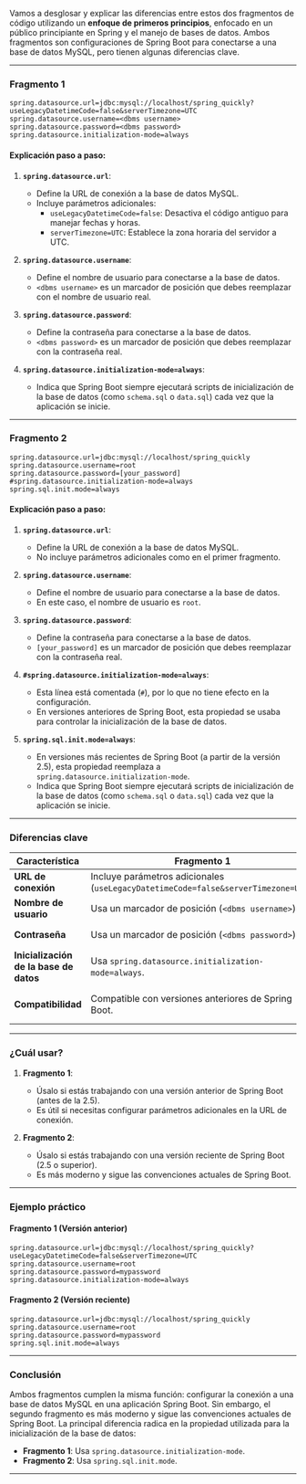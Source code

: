 Vamos a desglosar y explicar las diferencias entre estos dos fragmentos de código utilizando un **enfoque de primeros principios**, enfocado en un público principiante en Spring y el manejo de bases de datos. Ambos fragmentos son configuraciones de Spring Boot para conectarse a una base de datos MySQL, pero tienen algunas diferencias clave.

---

### **Fragmento 1**
```properties
spring.datasource.url=jdbc:mysql://localhost/spring_quickly?useLegacyDatetimeCode=false&serverTimezone=UTC
spring.datasource.username=<dbms username>
spring.datasource.password=<dbms password>
spring.datasource.initialization-mode=always
```

#### **Explicación paso a paso**:
1. **`spring.datasource.url`**:
    - Define la URL de conexión a la base de datos MySQL.
    - Incluye parámetros adicionales:
        - `useLegacyDatetimeCode=false`: Desactiva el código antiguo para manejar fechas y horas.
        - `serverTimezone=UTC`: Establece la zona horaria del servidor a UTC.

2. **`spring.datasource.username`**:
    - Define el nombre de usuario para conectarse a la base de datos.
    - `<dbms username>` es un marcador de posición que debes reemplazar con el nombre de usuario real.

3. **`spring.datasource.password`**:
    - Define la contraseña para conectarse a la base de datos.
    - `<dbms password>` es un marcador de posición que debes reemplazar con la contraseña real.

4. **`spring.datasource.initialization-mode=always`**:
    - Indica que Spring Boot siempre ejecutará scripts de inicialización de la base de datos (como `schema.sql` o `data.sql`) cada vez que la aplicación se inicie.

---

### **Fragmento 2**
```properties
spring.datasource.url=jdbc:mysql://localhost/spring_quickly
spring.datasource.username=root
spring.datasource.password=[your_password]
#spring.datasource.initialization-mode=always
spring.sql.init.mode=always
```

#### **Explicación paso a paso**:
1. **`spring.datasource.url`**:
    - Define la URL de conexión a la base de datos MySQL.
    - No incluye parámetros adicionales como en el primer fragmento.

2. **`spring.datasource.username`**:
    - Define el nombre de usuario para conectarse a la base de datos.
    - En este caso, el nombre de usuario es `root`.

3. **`spring.datasource.password`**:
    - Define la contraseña para conectarse a la base de datos.
    - `[your_password]` es un marcador de posición que debes reemplazar con la contraseña real.

4. **`#spring.datasource.initialization-mode=always`**:
    - Esta línea está comentada (`#`), por lo que no tiene efecto en la configuración.
    - En versiones anteriores de Spring Boot, esta propiedad se usaba para controlar la inicialización de la base de datos.

5. **`spring.sql.init.mode=always`**:
    - En versiones más recientes de Spring Boot (a partir de la versión 2.5), esta propiedad reemplaza a `spring.datasource.initialization-mode`.
    - Indica que Spring Boot siempre ejecutará scripts de inicialización de la base de datos (como `schema.sql` o `data.sql`) cada vez que la aplicación se inicie.

---

### **Diferencias clave**

| Característica                     | Fragmento 1                                                                 | Fragmento 2                                                                 |
|------------------------------------|-----------------------------------------------------------------------------|-----------------------------------------------------------------------------|
| **URL de conexión**                | Incluye parámetros adicionales (`useLegacyDatetimeCode=false&serverTimezone=UTC`). | No incluye parámetros adicionales.                                          |
| **Nombre de usuario**              | Usa un marcador de posición (`<dbms username>`).                            | Usa un valor específico (`root`).                                           |
| **Contraseña**                     | Usa un marcador de posición (`<dbms password>`).                            | Usa un marcador de posición (`[your_password]`).                            |
| **Inicialización de la base de datos** | Usa `spring.datasource.initialization-mode=always`.                         | Usa `spring.sql.init.mode=always` (propiedad más reciente).                 |
| **Compatibilidad**                 | Compatible con versiones anteriores de Spring Boot.                         | Compatible con versiones más recientes de Spring Boot (a partir de la 2.5). |

---

### **¿Cuál usar?**

1. **Fragmento 1**:
    - Úsalo si estás trabajando con una versión anterior de Spring Boot (antes de la 2.5).
    - Es útil si necesitas configurar parámetros adicionales en la URL de conexión.

2. **Fragmento 2**:
    - Úsalo si estás trabajando con una versión reciente de Spring Boot (2.5 o superior).
    - Es más moderno y sigue las convenciones actuales de Spring Boot.

---

### **Ejemplo práctico**

#### **Fragmento 1 (Versión anterior)**
```properties
spring.datasource.url=jdbc:mysql://localhost/spring_quickly?useLegacyDatetimeCode=false&serverTimezone=UTC
spring.datasource.username=root
spring.datasource.password=mypassword
spring.datasource.initialization-mode=always
```

#### **Fragmento 2 (Versión reciente)**
```properties
spring.datasource.url=jdbc:mysql://localhost/spring_quickly
spring.datasource.username=root
spring.datasource.password=mypassword
spring.sql.init.mode=always
```

---

### **Conclusión**
Ambos fragmentos cumplen la misma función: configurar la conexión a una base de datos MySQL en una aplicación Spring Boot. Sin embargo, el segundo fragmento es más moderno y sigue las convenciones actuales de Spring Boot. La principal diferencia radica en la propiedad utilizada para la inicialización de la base de datos:
- **Fragmento 1**: Usa `spring.datasource.initialization-mode`.
- **Fragmento 2**: Usa `spring.sql.init.mode`.

---